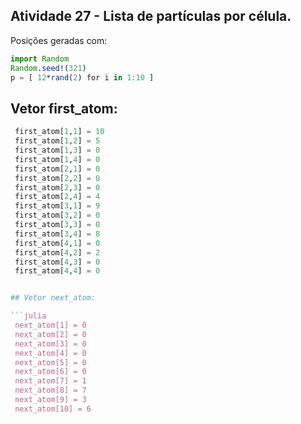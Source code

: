 
## Atividade 27 - Lista de partículas por célula.

Posições geradas com:

```julia
import Random
Random.seed!(321)
p = [ 12*rand(2) for i in 1:10 ]
```

## Vetor first_atom: 

```julia
 first_atom[1,1] = 10
 first_atom[1,2] = 5
 first_atom[1,3] = 0
 first_atom[1,4] = 0
 first_atom[2,1] = 0
 first_atom[2,2] = 0
 first_atom[2,3] = 0
 first_atom[2,4] = 4
 first_atom[3,1] = 9
 first_atom[3,2] = 0
 first_atom[3,3] = 0
 first_atom[3,4] = 8
 first_atom[4,1] = 0
 first_atom[4,2] = 2
 first_atom[4,3] = 0
 first_atom[4,4] = 0


## Vetor next_atom: 

```julia
 next_atom[1] = 0
 next_atom[2] = 0
 next_atom[3] = 0
 next_atom[4] = 0
 next_atom[5] = 0
 next_atom[6] = 0
 next_atom[7] = 1
 next_atom[8] = 7
 next_atom[9] = 3
 next_atom[10] = 6
```


